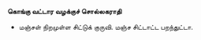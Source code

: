 **கொங்கு வட்டார வழக்குச் சொல்லகராதி**
- மஞ்சள் நிறமுள்ள சிட்டுக் குருவி. மஞ்ச சிட்டாட்ட பறந்துட்டா.

